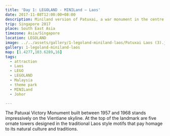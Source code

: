 ```yaml
---
title: 'Day 1: LEGOLAND - MINILand – Laos'
date: 2017-11-08T12:00:00+08:00
description: Miniland version of Patuxai, a war monument in the centre of Vientiane, Laos.
trip: Singapore 2017
place: South East Asia
timezone: Asia/Singapore
location: LEGOLAND
image: ../../assets/gallery/1-legoland-miniland-laos/Patuxai Laos (3).jpeg
gallery: 1-legoland-miniland-laos
map: [1.4277,103.6289,16]
tags:
  - attraction
  - Laos
  - LEGO
  - LEGOLAND
  - Malaysia
  - theme park
  - MINILand
  - Johor

---
```

The Patuxai Victory Monument built between 1957 and 1968 stands impressively on the Vientiane skyline. At the top of the landmark are five ornate towers designed in the traditional Laos style motifs that pay homage to its natural culture and traditions.

